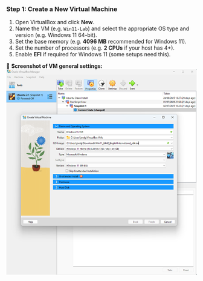 ### Step 1: Create a New Virtual Machine

1. Open VirtualBox and click **New**.
2. Name the VM (e.g. `Win11-Lab`) and select the appropriate OS type and version (e.g. Windows 11 64-bit).
3. Set the base memory (e.g. **4096 MB** recommended for Windows 11).
4. Set the number of processors (e.g. **2 CPUs** if your host has 4+).
5. Enable **EFI** if required for Windows 11 (some setups need this).

📸 **Screenshot of VM general settings:**  
![](./images/vm-settings.png)
